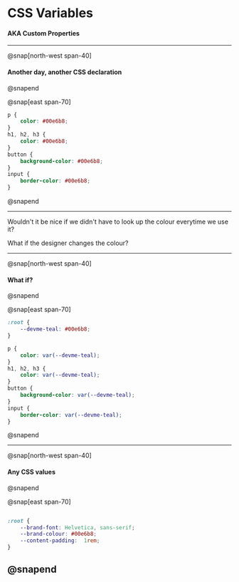 # CSS Variables

#### AKA Custom Properties

---

@snap[north-west span-40]
#### Another day, another CSS declaration

@snapend

@snap[east span-70]
```css
p {
	color: #00e6b8;
}
h1, h2, h3 {
	color: #00e6b8;
}
button {
	background-color: #00e6b8;
}
input {
	border-color: #00e6b8;
}
```
@snapend

---

Wouldn't it be nice if we didn't have to look up the colour everytime we use it?

What if the designer changes the colour?

---
@snap[north-west span-40]
#### What if?

@snapend

@snap[east span-70]
```css
:root {
	--devme-teal: #00e6b8;
}

p {
	color: var(--devme-teal);
}
h1, h2, h3 {
	color: var(--devme-teal);
}
button {
	background-color: var(--devme-teal);
}
input {
	border-color: var(--devme-teal);
}
```
@snapend

---

@snap[north-west span-40]
#### Any CSS values

@snapend

@snap[east span-70]
```css

:root {
	--brand-font: Helvetica, sans-serif;
	--brand-colour: #00e6b8;
	--content-padding:	1rem;
}

```
@snapend
---
